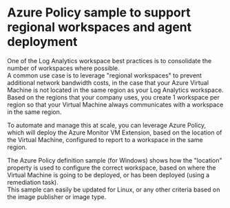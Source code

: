 # Azure Policy sample to support regional workspaces and agent deployment
One of the Log Analytics workspace best practices is to consolidate the number of workspaces where possible.<br>
A common use case is to leverage "regional workspaces" to prevent additional network bandwidth costs, in the case that your Azure Virtual Machine is not located in the same region as your Log Analytics workspace.<br>
Based on the regions that your company uses, you create 1 workspace per region so that your Virtual Machine always communicates with a workspace in the same region.<br>

To automate and manage this at scale, you can leverage Azure Policy, which will deploy the Azure Monitor VM Extension, based on the location of the Virtual Machine, configured to report to a workspace in the same region.<br>

The Azure Policy definition sample (for Windows) shows how the "location" property is used to configure the correct workspace, based on where the Virtual Machine is going to be deployed, or has been deployed (using a remediation task).<br>
This sample can easily be updated for Linux, or any other criteria based on the image publisher or image type.


